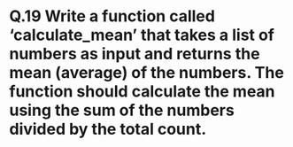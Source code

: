 <h1>
  Q.19   Write a function called ‘calculate_mean’ that takes a list of numbers as input and returns the mean (average) of the numbers. The function should calculate the mean using the sum of the numbers divided by the total count.
</h1>
